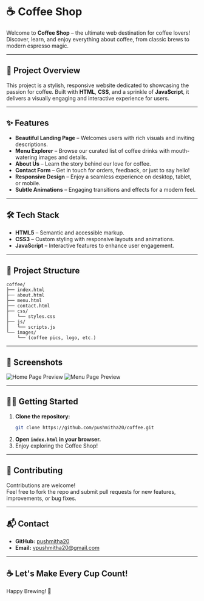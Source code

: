 # ☕ Coffee Shop

Welcome to **Coffee Shop** – the ultimate web destination for coffee lovers!  
Discover, learn, and enjoy everything about coffee, from classic brews to modern espresso magic.

---

## 🚀 Project Overview

This project is a stylish, responsive website dedicated to showcasing the passion for coffee. Built with **HTML**, **CSS**, and a sprinkle of **JavaScript**, it delivers a visually engaging and interactive experience for users.

---

## ✨ Features

- **Beautiful Landing Page** – Welcomes users with rich visuals and inviting descriptions.
- **Menu Explorer** – Browse our curated list of coffee drinks with mouth-watering images and details.
- **About Us** – Learn the story behind our love for coffee.
- **Contact Form** – Get in touch for orders, feedback, or just to say hello!
- **Responsive Design** – Enjoy a seamless experience on desktop, tablet, or mobile.
- **Subtle Animations** – Engaging transitions and effects for a modern feel.

---

## 🛠️ Tech Stack

- **HTML5** – Semantic and accessible markup.
- **CSS3** – Custom styling with responsive layouts and animations.
- **JavaScript** – Interactive features to enhance user engagement.

---

## 📂 Project Structure

```
coffee/
├── index.html
├── about.html
├── menu.html
├── contact.html
├── css/
│   └── styles.css
├── js/
│   └── scripts.js
└── images/
    └── (coffee pics, logo, etc.)
```

---

## 🌟 Screenshots

<!-- Add your screenshots here -->
![Home Page Preview](images/screenshot-home.png)
![Menu Page Preview](images/screenshot-menu.png)

---

## 👩‍💻 Getting Started

1. **Clone the repository:**
    ```bash
    git clone https://github.com/pushmitha20/coffee.git
    ```
2. **Open `index.html` in your browser.**
3. Enjoy exploring the Coffee Shop!

---

## 🤝 Contributing

Contributions are welcome!  
Feel free to fork the repo and submit pull requests for new features, improvements, or bug fixes.

---

## 📬 Contact

- **GitHub:** [pushmitha20](https://github.com/pushmitha20)
- **Email:** vpushmitha20@gmail.com

---

## ☕ Let's Make Every Cup Count!
Happy Brewing! 🚀
